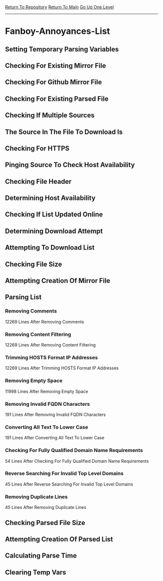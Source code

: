 [Return To Repository](https://github.com/deathbybandaid/piholeparser/)
[Return To Main](https://github.com/deathbybandaid/piholeparser/blob/master/RecentRunLogs/Mainlog.md)
[Go Up One Level](https://github.com/deathbybandaid/piholeparser/blob/master/RecentRunLogs/TopLevelScripts/30-Processing-External-Blacklists.md)
____________________________________
# Fanboy-Annoyances-List
## Setting Temporary Parsing Variables
## Checking For Existing Mirror File
## Checking For Github Mirror File
## Checking For Existing Parsed File
## Checking If Multiple Sources
## The Source In The File To Download Is
## Checking For HTTPS
## Pinging Source To Check Host Availability
## Checking File Header
## Determining Host Availability
## Checking If List Updated Online
## Determining Download Attempt
## Attempting To Download List
## Checking File Size
## Attempting Creation Of Mirror File
## Parsing List
### Removing Comments
12269 Lines After Removing Comments
### Removing Content Filtering
12269 Lines After Removing Content Filtering
### Trimming HOSTS Format IP Addresses
12269 Lines After Trimming HOSTS Format IP Addresses
### Removing Empty Space
11998 Lines After Removing Empty Space
### Removing Invalid FQDN Characters
191 Lines After Removing Invalid FQDN Characters
### Converting All Text To Lower Case
191 Lines After Converting All Text To Lower Case
### Checking For Fully Qualified Domain Name Requirements
54 Lines After Checking For Fully Qualified Domain Name Requirements
### Reverse Searching For Invalid Top Level Domains
45 Lines After Reverse Searching For Invalid Top Level Domains
### Removing Duplicate Lines
45 Lines After Removing Duplicate Lines
## Checking Parsed File Size
## Attempting Creation Of Parsed List
## Calculating Parse Time
## Clearing Temp Vars
